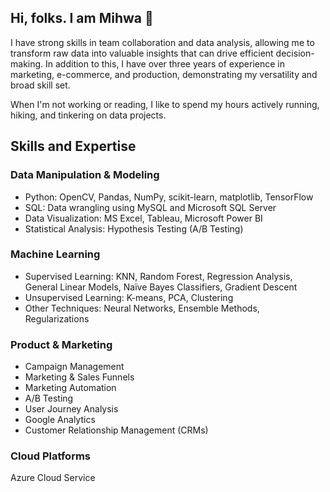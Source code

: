 ## Hi, folks. I am Mihwa 👋

I have strong skills in team collaboration and data analysis, allowing me to transform raw data into valuable insights that can drive efficient decision-making. In addition to this, I have over three years of experience in marketing, e-commerce, and production, demonstrating my versatility and broad skill set.

When I'm not working or reading, I like to spend my hours actively running, hiking, and tinkering on data projects.

## Skills and Expertise
### Data Manipulation & Modeling
- Python: OpenCV, Pandas, NumPy, scikit-learn, matplotlib, TensorFlow
- SQL: Data wrangling using MySQL and Microsoft SQL Server
- Data Visualization: MS Excel, Tableau, Microsoft Power BI
- Statistical Analysis: Hypothesis Testing (A/B Testing)
### Machine Learning
- Supervised Learning: KNN, Random Forest, Regression Analysis, General Linear Models, Naïve Bayes Classifiers, Gradient Descent
- Unsupervised Learning: K-means, PCA, Clustering
- Other Techniques: Neural Networks, Ensemble Methods, Regularizations
### Product & Marketing
- Campaign Management
- Marketing & Sales Funnels
- Marketing Automation
- A/B Testing
- User Journey Analysis
- Google Analytics
- Customer Relationship Management (CRMs)
### Cloud Platforms
Azure Cloud Service

